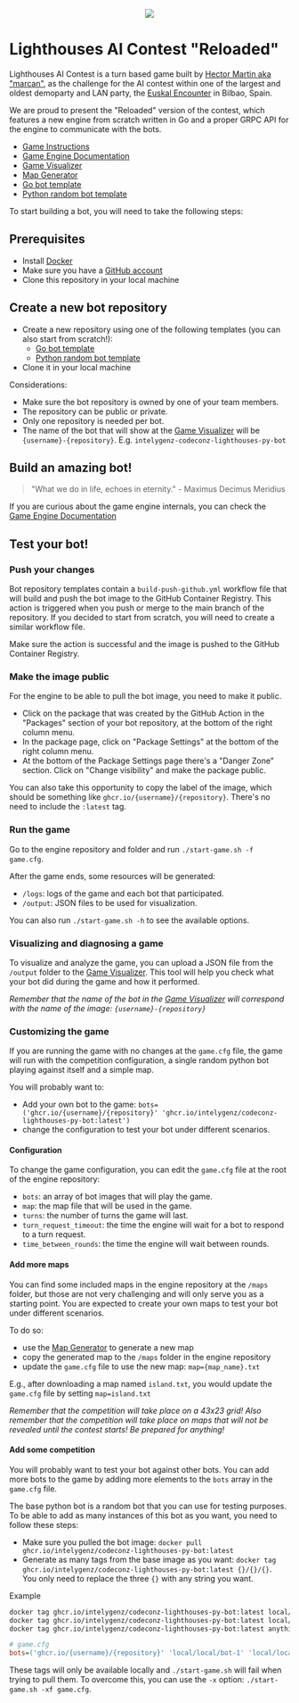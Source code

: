<p align=center>
    <img src="./front/src/assets/logo-sin-fondo.png" />
</p>

# Lighthouses AI Contest "Reloaded"

Lighthouses AI Contest is a turn based game built by [Hector Martin aka "marcan"](https://github.com/marcan/lighthouses_aicontest), 
as the challenge for the AI contest within one of the largest and oldest demoparty and LAN party, 
the [Euskal Encounter](https://ee32.euskalencounter.org/) in Bilbao, Spain.

We are proud to present the "Reloaded" version of the contest, which features a new engine from scratch written in Go
and a proper GRPC API for the engine to communicate with the bots.

- [Game Instructions](https://coda.io/@gabri-igz/lighthouses)
- [Game Engine Documentation](docs/game_engine.md)
- [Game Visualizer](https://intelygenz.github.io/codeconz-lighthouses-engine/)
- [Map Generator](https://dovixman.github.io/lighthouses_map_generator/)
- [Go bot template](https://github.com/intelygenz/codeconz-lighthouses-go-bot)
- [Python random bot template](https://github.com/intelygenz/codeconz-lighthouses-py-bot)

To start building a bot, you will need to take the following steps:

## Prerequisites

- Install [Docker](https://docs.docker.com/engine/install/#release-channels)
- Make sure you have a [GitHub account](https://www.github.com)
- Clone this repository in your local machine

## Create a new bot repository

- Create a new repository using one of the following templates (you can also start from scratch!):
    - [Go bot template](https://github.com/new?owner=intelygenz&template_name=codeconz-lighthouses-go-bot&template_owner=intelygenz)
    - [Python random bot template](https://github.com/new?owner=intelygenz&template_name=codeconz-lighthouses-py-bot&template_owner=intelygenz)
- Clone it in your local machine

Considerations:

- Make sure the bot repository is owned by one of your team members.
- The repository can be public or private.
- Only one repository is needed per bot.
- The name of the bot that will show at the [Game Visualizer](https://intelygenz.github.io/codeconz-lighthouses-engine/) will be `{username}-{repository}`. E.g. `intelygenz-codeconz-lighthouses-py-bot`

## Build an amazing bot!

> "What we do in life, echoes in eternity." - Maximus Decimus Meridius

If you are curious about the game engine internals, you can check the [Game Engine Documentation](docs/game_engine.md)

## Test your bot!

### Push your changes

Bot repository templates contain a `build-push-github.yml` workflow file that will build and push the bot image to the GitHub Container Registry.
This action is triggered when you push or merge to the main branch of the repository.
If you decided to start from scratch, you will need to create a similar workflow file.

Make sure the action is successful and the image is pushed to the GitHub Container Registry.

### Make the image public

For the engine to be able to pull the bot image, you need to make it public.

- Click on the package that was created by the GitHub Action in the "Packages" section of your bot repository, at the bottom of the right column menu.
- In the package page, click on "Package Settings" at the bottom of the right column menu.
- At the bottom of the Package Settings page there's a "Danger Zone" section. Click on "Change visibility" and make the package public.

You can also take this opportunity to copy the label of the image, which should be something like `ghcr.io/{username}/{repository}`. 
There's no need to include the `:latest` tag.

### Run the game

Go to the engine repository and folder and run `./start-game.sh -f game.cfg`.

After the game ends, some resources will be generated:
- `/logs`: logs of the game and each bot that participated.
- `/output`: JSON files to be used for visualization.

You can also run `./start-game.sh -h` to see the available options.

### Visualizing and diagnosing a game

To visualize and analyze the game, you can upload a JSON file from the `/output` folder to the [Game Visualizer](https://intelygenz.github.io/codeconz-lighthouses-engine/).
This tool will help you check what your bot did during the game and how it performed.

*Remember that the name of the bot in the [Game Visualizer](https://intelygenz.github.io/codeconz-lighthouses-engine/) will correspond with the name of the image: `{username}-{repository}`*

### Customizing the game

If you are running the game with no changes at the `game.cfg` file, the game will run with the competition configuration,
a single random python bot playing against itself and a simple map.

You will probably want to:
- Add your own bot to the game: `bots=('ghcr.io/{username}/{repository}' 'ghcr.io/intelygenz/codeconz-lighthouses-py-bot:latest')`
- change the configuration to test your bot under different scenarios.

#### Configuration

To change the game configuration, you can edit the `game.cfg` file at the root of the engine repository:

- `bots`: an array of bot images that will play the game.
- `map`: the map file that will be used in the game.
- `turns`: the number of turns the game will last.
- `turn_request_timeout`: the time the engine will wait for a bot to respond to a turn request.
- `time_between_rounds`: the time the engine will wait between rounds.

#### Add more maps

You can find some included maps in the engine repository at the `/maps` folder,
but those are not very challenging and will only serve you as a starting point.
You are expected to create your own maps to test your bot under different scenarios.

To do so:

- use the [Map Generator](https://dovixman.github.io/lighthouses_map_generator/) to generate a new map
- copy the generated map to the `/maps` folder in the engine repository
- update the `game.cfg` file to use the new map: `map={map_name}.txt`

E.g., after downloading a map named `island.txt`, you would update the `game.cfg` file by setting `map=island.txt`

*Remember that the competition will take place on a 43x23 grid!*
*Also remember that the competition will take place on maps that will not be revealed until the contest starts!
Be prepared for anything!*

#### Add some competition

You will probably want to test your bot against other bots.
You can add more bots to the game by adding more elements to the `bots` array in the `game.cfg` file.

The base python bot is a random bot that you can use for testing purposes.
To be able to add as many instances of this bot as you want, you need to follow these steps:
- Make sure you pulled the bot image: `docker pull ghcr.io/intelygenz/codeconz-lighthouses-py-bot:latest`
- Generate as many tags from the base image as you want: `docker tag ghcr.io/intelygenz/codeconz-lighthouses-py-bot:latest {}/{}/{}`.  
  You only need to replace the three `{}` with any string you want.

Example

```bash
docker tag ghcr.io/intelygenz/codeconz-lighthouses-py-bot:latest local/local/bot-1
docker tag ghcr.io/intelygenz/codeconz-lighthouses-py-bot:latest local/local/bot-2
docker tag ghcr.io/intelygenz/codeconz-lighthouses-py-bot:latest anything/anything/bot-3
```

```cfg
# game.cfg
bots=('ghcr.io/{username}/{repository}' 'local/local/bot-1' 'local/local/bot-2' 'anything/anything/bot-3')
```

These tags will only be available locally and `./start-game.sh` will fail when trying to pull them.
To overcome this, you can use the `-x` option: `./start-game.sh -xf game.cfg`.
